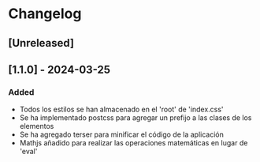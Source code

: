 # Changelog

## [Unreleased]

## [1.1.0] - 2024-03-25
### Added
- Todos los estilos se han almacenado en el 'root' de 'index.css'
- Se ha implementado postcss para agregar un prefijo a las clases de los elementos
- Se ha agregado terser para minificar el código de la aplicación
- Mathjs añadido para realizar las operaciones matemáticas en lugar de 'eval'
